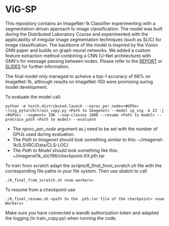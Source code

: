# ViG-SP
This repository contains an ImageNet-1k Classifier experimenting with a segmentation-driven approach to image classification. The model was built during the Distributed Laboratory Course and experimented with the applicability of irregular image segmentation techniques (such as SLIC) for image classification. The backbone of the model is inspired by the Vision GNN paper and builds on graph neural networks. We added a custom feature extraction method combining a CNN (U-Net architecture) with GNN's for message passing between nodes. Please refer to the [REPORT](https://github.com/travelingtomat0/ViG-SP/blob/main/Superpixels_GNN_Semester_Thesis.pdf) or [SLIDES](https://github.com/travelingtomat0/ViG-SP/blob/main/gnn-presentation-1.pdf) for further information.

The final model only managed to acheive a top-1 accuracy of 68% on ImageNet-1k, although results on ImageNet-100 were promising suring model development.

To evaluate the model call:

```
python -m torch.distributed.launch --nproc_per_node=<#GPUs> ~/vig_pytorch/train_copy.py <Path to Imagenet> --model sp_vig -b 22 -j <#GPUs> --segments 196 --num-classes 1000 --resume <Path to model> --pretrain_path <Path to model> --evaluate
```
* The _nproc_per_node_ argument as _j_ need to be set with the number of GPUs used during evaluation.
* The _Path to Imagenet_ should look something similar to this: ~/imagenet-1k/ILSVRC/Data/CLS-LOC/
* The _Path to Model_ should look something like this: ~/imagenet1k_slic196/checkpoint-XX.pth.tar

To train from scratch adapt the _scripts/6_final_from_scratch.sh_ file with the corresponding file paths in your file system. Then use sbatch to call
```
./6_final_from_scratch.sh <num workers>
```

To resume from a checkpoint use
```
./6_final_resume.sh <path to the .pth.tar file of the checkpoint> <num Workers>
```

Make sure you have connected a wandb authorization token and adapted the logging (in train_copy.py) when running the code.
